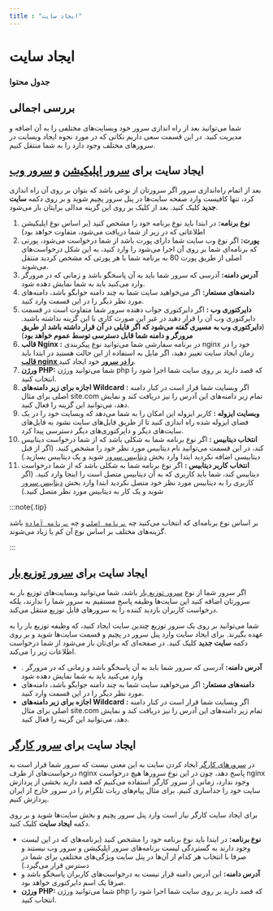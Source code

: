 ```yaml
---
title : "ایجاد سایت"
---
```


# ایجاد سایت

### جدول محتوا

## بررسی اجمالی
<div id="72444214820"><script type="text/JavaScript" src="https://www.aparat.com/embed/bCJym?data[rnddiv]=72444214820&data[responsive]=yes"></script></div>

شما می‌توانید بعد از راه اندازی سرور خود وبسایت‌های مختلفی را به آن اضافه و مدیریت کنید. در این قسمت سعی داریم نکاتی که در مورد نحوه ایجاد وبسایت‌ در سرورهای مختلف وجود دارد را به شما منتقل کنیم.

## ایجاد سایت برای [سرور اپلیکیشن](/servers/types#سرور-اپلیکیشن) و [سرور وب](/servers/types#سرور-وب)

بعد از اتمام راه‌اندازی سرور اگر سرورتان از نوعی باشد که بتوان بر روی آن راه اندازی کرد، تنها کافیست وارد صفحه سایت‌ها در پنل سرور پچیم شوید و بر روی دکمه **سایت جدید** کلیک کنید. بعد از کلیک بر روی این گزینه مدالی برایتان باز می‌شود.

1. **نوع برنامه:** در ابتدا باید نوع برنامه خود را مشخص کنید (بر اساس نوع اپلیکیشن اطلاعاتی که در زیر از شما دریافت می‌شود، متفاوت خواهد بود)
2. **پورت:** اگر نوع وب سایت شما دارای پورت باشد از شما درخواست می‌شود، پورتی که برنامه‌ای شما بر روی آن اجرا می‌شود را وارد کنید، به این شکل درخواست‌های اصلی از طریق پورت 80 به برنامه شما با هر پورتی که مشخص کردید منتقل می‌شوند.
3. **آدرس دامنه:** آدرسی که سرور شما باید به آن پاسخگو باشد و زمانی که در مرورگر وارد می‌کنید باید به شما نمایش دهده شود.
4. **دامنه‌های مستعار:** اگر می‌خواهید سایت شما به چند دامنه جوابگو باشد، دامنه‌های مورد نظر دیگر را در این قسمت وارد کنید.
5. **دایرکتوری وب :** اگر دایرکتوری جواب دهنده سرور شما متفاوت است در قسمت دایرکتوری وب آن را قرار دهید در غیر این صورت کاری با این گزینه نداشته باشید. (**دایرکتوری وب به مسیری گفته می‌شود که اگر فایلی در آن قرار داشته باشد از طریق مرورگر و دامنه شما قابل دسترسی توسط عموم خواهد بود**)
6. **قالب Nginx :** در برنامه سفارشی شما می‌توانید نوع پیکربندی nginx خود را در زمان ایجاد سایت تغییر دهید، اگر مایل به استفاده از این حالت هستید در ابتدا باید [**قالب nginx را در سرور**](/servers/nginx-templates) خود ایجاد کنید.
7. **ورژن PHP:** شما می‌توانید ورژن php که قصد دارید بر روی سایت شما اجرا شود را انتخاب کنید.
8. **اجازه برای زیر دامنه‌های Wildcard :** اگر وبسایت شما قرار است در کنار دامنه اصلی برای مثال site.com تمام زیر دامنه‌های این آدرس را نیز دریافت کند و نمایش دهد، می‌توانید این گزینه را فعال کنید.
9. **وبسایت ایزوله :** کاربر ایزوله این امکان را به شما می‌دهد که وبسایت خود را در یک فضای ایزوله شده راه اندازی کنید تا از طریق فایل‌های سایت نشود به فایل‌های سایت‌های دیگر و دایرکتوری‌های دیگر دسترسی پیدا کرد.
10. **انتخاب دیتابیس :** اگر نوع برنامه شما به شکلی باشد که از شما درخواست دیتابیس کند، در این قسمت می‌توانید نام دیتابیس مورد نظر خود را مشخص کنید. (اگر از قبل دیتابیسی اضافه نکردید ابتدا وارد بخش [دیتابیس سرور](/servers/databases) شوید و یک دیتابیس بسازید.)
11. **انتخاب کاربر دیتابیس :** اگر نوع برنامه شما به شکلی باشد که از شما درخواست دیتابیس کند، شما باید کاربری که به آن دیتابیس متصل است را اینجا وارد کنید. (اگر کاربری را به دیتابیس مورد نظر خود متصل نکردید ابتدا وارد بخش [دیتابیس سرور](/servers/databases) شوید و یک کار به دیتابیس مورد نظر متصل کنید.)

:::note{.tip}

بر اساس نوع برنامه‌ای که انتخاب می‌کنید چه [`برنامه اصلی`](/sites/setup-site/project-types#برنامه-اصلی) و چه [`برنامه آماده`](/sites/setup-site/project-types#برنامههای-آماده) باشد گزینه‌های مختلف بر اساس نوع آن کم یا زیاد می‌شوند.

:::


## ایجاد سایت برای [سرور توزیع بار](/servers/types#سرور-توزیع-بار)

اگر سرور شما از نوع [سرور توزیع بار](/servers/types#سرور-توزیع-بار) باشد، شما می‌توانید وبسایت‌های توزیع بار به سرورتان اضافه کنید این سایت‌ها وظیفه پاسخ مستقیم به سرور شما را ندارند، بلکه درخواست کاربران بازدید کننده را به سرورهای قابل توزیع منتقل می‌کند.

شما می‌توانید بر روی یک سرور توزیع چندین سایت ایجاد کنید، که وظیفه توزیع بار را به عهده بگیرند. برای ایجاد سایت وارد پنل سرور در پچیم و قسمت سایت‌ها شوید و بر روی دکمه **سایت جدید** کلیک کنید. در صفحه‌ای که برای‌تان باز می‌شود از شما درخواست اطلاعات زیر را می‌‌کند.

- . **آدرس دامنه:** آدرسی که سرور شما باید به آن پاسخگو باشد و زمانی که در مرورگر وارد می‌کنید باید به شما نمایش دهده شود
- **دامنه‌های مستعار:** اگر می‌خواهید سایت شما به چند دامنه جوابگو باشد، دامنه‌های مورد نظر دیگر را در این قسمت وارد کنید.
- **اجازه برای زیر دامنه‌های Wildcard :** اگر وبسایت شما قرار است در کنار دامنه اصلی برای مثال site.com تمام زیر دامنه‌های این آدرس را نیز دریافت کند و نمایش دهد، می‌توانید این گزینه را فعال کنید.

## ایجاد سایت برای [سرور کارگر](/servers/types#سرور-کارگر)

در [سرورهای کارگر](/servers/types#سرور-کارگر) ایجاد کردن سایت به این معنی نیست که سرور شما قرار است به درخواست‌‌های از طرف nginx پاسخ دهد، چون در این نوع سرورها هیچ درخواست nginx وجود ندارد، زمانی از سرور کارگر استفاده می‌کنیم که قصد دارید بخشی از پردازش سایت خود را جداسازی کنیم. برای مثال پیام‌های ربات تلگرام را در سرور خارج از ایران پردازش کنیم.

برای ایجاد سایت کارگر نیاز است وارد پنل سرور پچیم و بخش سایت‌ها شوید و بر روی دکمه **ایجاد سایت** کلیک کنید.

- **نوع برنامه:** در ابتدا باید نوع برنامه خود را مشخص کنید (برنامه‌های که در این لیست وجود دارند به گستردگی لیست برنامه‌های سرور اپلیکیشن و سرور وب نیستند و صرفا با انتخاب هر کدام از آن‌ها در پنل سایت ویژگی‌های مختلفی برای شما در دسترس قرار می‌گیرد.)
- **آدرس دامنه:** این آدرس دامنه قرار نیست به درخواست‌های کاربران پاسخگو باشد و صرفا یک اسم دایرکتوری خواهد بود.
- **ورژن PHP:** شما می‌توانید ورژن php که قصد دارید بر روی سایت شما اجرا شود را انتخاب کنید.
